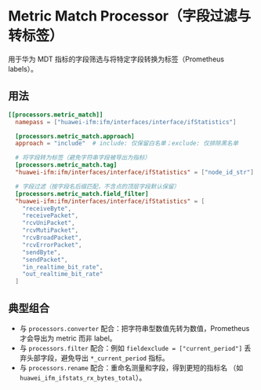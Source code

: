 # Metric Match Processor（字段过滤与转标签）

用于华为 MDT 指标的字段筛选与将特定字段转换为标签（Prometheus labels）。

## 用法

```toml
[[processors.metric_match]]
  namepass = ["huawei-ifm:ifm/interfaces/interface/ifStatistics"]

  [processors.metric_match.approach]
  approach = "include"  # include: 仅保留白名单；exclude: 仅排除黑名单

  # 将字段转为标签（避免字符串字段被导出为指标）
  [processors.metric_match.tag]
  "huawei-ifm:ifm/interfaces/interface/ifStatistics" = ["node_id_str"]

  # 字段过滤（按字段名后缀匹配，不含点的顶层字段默认保留）
  [processors.metric_match.field_filter]
  "huawei-ifm:ifm/interfaces/interface/ifStatistics" = [
    "receiveByte",
    "receivePacket",
    "rcvUniPacket",
    "rcvMutiPacket",
    "rcvBroadPacket",
    "rcvErrorPacket",
    "sendByte",
    "sendPacket",
    "in_realtime_bit_rate",
    "out_realtime_bit_rate"
  ]
```

## 典型组合

- 与 `processors.converter` 配合：把字符串型数值先转为数值，Prometheus
  才会导出为 metric 而非 label。
- 与 `processors.filter` 配合：例如 `fieldexclude = ["current_period"]`
  丢弃头部字段，避免导出 `*_current_period` 指标。
- 与 `processors.rename` 配合：重命名测量和字段，得到更短的指标名
  （如 `huawei_ifm_ifstats_rx_bytes_total`）。